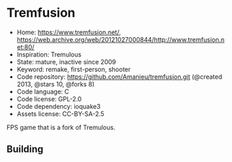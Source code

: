 # Tremfusion

- Home: https://www.tremfusion.net/, https://web.archive.org/web/20121027000844/http://www.tremfusion.net:80/
- Inspiration: Tremulous
- State: mature, inactive since 2009
- Keyword: remake, first-person, shooter
- Code repository: https://github.com/Amanieu/tremfusion.git (@created 2013, @stars 10, @forks 8)
- Code language: C
- Code license: GPL-2.0
- Code dependency: ioquake3
- Assets license: CC-BY-SA-2.5

FPS game that is a fork of Tremulous.

## Building
